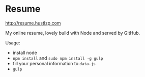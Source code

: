 Resume
=============

http://resume.hustlzp.com

My online resume, lovely build with Node and served by GitHub.

Usage:

* install node
* `npm install` and `sudo npm install -g gulp`
* fill your personal information to `data.js`
* `gulp`
